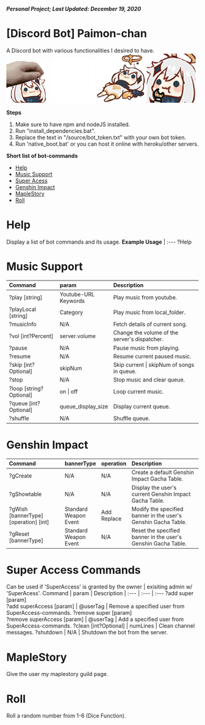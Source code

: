 ***Personal Project; Last Updated: December 19, 2020***
# [Discord Bot] Paimon-chan #
A Discord bot with various functionalities I desired to have.<br/>
<img src="moji/PaimonRub.gif">
<img src="moji/PaimonPeeks.gif">
<img src="moji/PaimonSpins.gif">
<img src="moji/PaimonCookies.gif">

**Steps**
1. Make sure to have npm and nodeJS installed.<br/>
2. Run "install_dependencies.bat".<br/>
3. Replace the text in "/source/bot_token.txt" with your own bot token.<br/>
4. Run 'native_boot.bat' or you can host it online with heroku/other servers.<br/>

**Short list of bot-commands**
- [Help](#Help)
- [Music Support](#Music-Support)
- [Super Acess](#Super-Access)
- [Genshin Impact](#Genshin-Impact)
- [MapleStory](#MapleStory)
- [Roll](#Roll)

# Help #
Display a list of bot commands and its usage.
**Example Usage**
| :---
?Help

# Music Support #
Command | param | Description
| :--- | :--- | :---
?play \[string\] | Youtube-URL<br/>Keywords | Play music from youtube.
?playLocal \[string\] | Category | Play music from local_folder.
?musicInfo | N/A | Fetch details of current song.
?vol \[int?Percent\] | server.volume | Change the volume of the server's dispatcher.
?pause | N/A | Pause music from playing.
?resume | N/A | Resume current paused music.
?skip \[int?Optional\] | skipNum | Skip current \| skipNum of songs in queue.
?stop | N/A | Stop music and clear queue.
?loop \[string?Optional\]  | on \| off | Loop current music.
?queue \[int?Optional\]  | queue_display_size | Display current queue.
?shuffle | N/A | Shuffle queue.

# Genshin Impact #
Command | bannerType | operation | Description
| :--- | :--- | :--- | :---
?gCreate | N/A | N/A | Create a default Genshin Impact Gacha Table.
?gShowtable | N/A | N/A | Display the user's current Genshin Impact Gacha Table.
?gWish \[bannerType\] \[operation\] \[int\] | Standard<br/>Weapon<br/>Event | Add<br/>Replace | Modify the specified banner in the user's Genshin Gacha Table.
?gReset \[bannerType\] | Standard<br/>Weapon<br/>Event | N/A | Reset the specified banner in the user's Genshin Gacha Table.

# Super Access Commands #
Can be used if 'SuperAccess' is granted by the owner \| exisiting admin w/ 'SuperAcess'.
Command | param | Description
| :--- | :--- | :---
?add super \[param\]<br/>?add superAccess \[param\] | @userTag | Remove a specified user from SuperAccess-commands.
?remove super \[param\]<br/>?remove superAccess \[param\] | @userTag | Add a specified user from SuperAccess-commands.
?clean \[int?Optional\] | numLines | Clean channel messages.
?shutdown | N/A | Shutdown the bot from the server.

# MapleStory #
Give the user my maplestory guild page.

# Roll #
Roll a random number from 1-6 (Dice Function).
